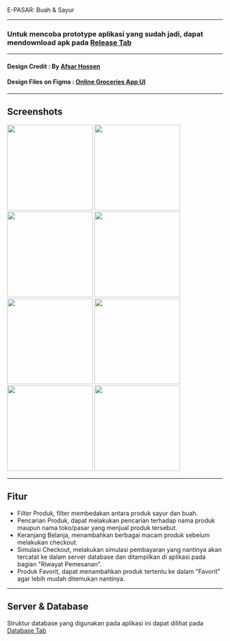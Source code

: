 E-PASAR: Buah & Sayur

-------------

### Untuk mencoba prototype aplikasi yang sudah jadi, dapat mendownload apk pada [Release Tab]()

-------------

#### Design Credit : By  [Afsar Hossen](https://www.linkedin.com/in/afsar-shuvo/)  
#### Design Files on Figma : [Online Groceries App UI](https://www.figma.com/community/file/882645007956337261)  

-------------

## Screenshots  

<p float="left">
  <img src="screenshots/1.jpg" width="200" />
  <img src="screenshots/2.jpg" width="200" /> 
  <img src="screenshots/3.jpg" width="200" />
  <img src="screenshots/4.jpg" width="200" />
  <img src="screenshots/5.jpg" width="200" /> 
  <img src="screenshots/6.jpg" width="200" />
  <img src="screenshots/7.jpg" width="200" />
  <img src="screenshots/8.jpg" width="200" />
</p>

-------------

## Fitur  
- Filter Produk, filter membedakan antara produk sayur dan buah.
- Pencarian Produk, dapat melakukan pencarian terhadap nama produk maupun nama toko/pasar yang menjual produk tersebut.
- Keranjang Belanja, menambahkan berbagai macam produk sebelum melakukan checkout.
- Simulasi Checkout, melakukan simulasi pembayaran yang nantinya akan tercatat ke dalam server database dan ditampilkan di aplikasi pada bagian "Riwayat Pemesanan".
- Produk Favorit, dapat menambahkan produk tertentu ke dalam "Favorit" agar lebih mudah ditemukan nantinya.

-------------

## Server & Database
Struktur database yang digunakan pada aplikasi ini dapat dilihat pada [Database Tab]()
